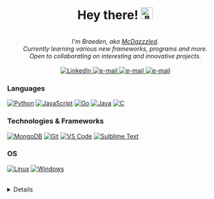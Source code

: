 <h1 align="center">Hey there! <img src="https://github.com/wervlad/wervlad/assets/24524555/766d336d-b87d-44ba-807c-c51de2bc6b4d" width="28px" alt="👋"></h1>

<p align="center">
    <br>
    <i>
        I'm Braeden, aka <a href="https://mcdazzzled.xyz/">McDazzzled</a>.<br>
        Currently learning various new frameworks, programs and more.<br>
        Open to collaborating on interesting and innovative projects.<br>
    </i><br>
    <a href="https://www.linkedin.com/in/sowinskibraeden">
        <img src="https://img.shields.io/badge/LinkedIn-eb5234?style=flat-square&logo=linkedin" alt="LinkedIn">
    </a>
    <a href="mailto:braeden@sowinski.dev">
        <img src="https://img.shields.io/badge/Email-eb5234?style=flat-square&logo=gmail&logoColor=white" alt="e-mail">
    </a>
    <a href="https://sowinski.dev/">
        <img src="https://img.shields.io/badge/sowinski.dev-eb5234?style=flat-square&logo=html5&logoColor=white" alt="e-mail">
    </a>
    <a href="https://mcdazzzled.xyz/">
        <img src="https://img.shields.io/badge/mcdazzzled.xyz-eb5234?style=flat-square&logo=html5&logoColor=white" alt="e-mail">
    </a>
</p>

### Languages
[![Python](https://img.shields.io/badge/python-black?style=for-the-badge&logo=python)](https://github.com/SowinskiBraeden)
[![JavaScript](https://img.shields.io/badge/javascript-black?style=for-the-badge&logo=javascript)](https://github.com/SowinskiBraeden)
[![Go](https://img.shields.io/badge/go-black?style=for-the-badge&logo=go)](https://github.com/SowinskiBraeden)
[![Java](https://img.shields.io/badge/java-black?style=for-the-badge&logo=java)](https://github.com/SowinskiBraeden)
[![C](https://img.shields.io/badge/c-black?style=for-the-badge&logo=c)](https://github.com/SowinskiBraeden)

### Technologies & Frameworks

[![MongoDB](https://img.shields.io/badge/mongodb-black?style=for-the-badge&logo=mongodb)](https://github.com/SowinskiBraeden)
[![Git](https://img.shields.io/badge/git-black?style=for-the-badge&logo=git)](https://github.com/SowinskiBraeden)
[![VS Code](https://img.shields.io/badge/visual%20studio%20code-black?style=for-the-badge&logo=visual%20studio%20code)](https://github.com/SowinskiBraeden)
[![Sulblime Text](https://img.shields.io/badge/sublime%20text-black?style=for-the-badge&logo=sublime%20text)](https://github.com/SowinskiBraeden)

### OS
[![Linux](https://img.shields.io/badge/linux-black?style=for-the-badge&logo=Linux)](https://github.com/SowinskiBraeden)
[![Windows](https://img.shields.io/badge/Windows-black?style=for-the-badge&logo=Windows)](https://github.com/SowinskiBraeden)

<br>

<details>
    <p align="center">
      <a href="https://github.com/SowinskiBraeden">
        <img src="http://github-profile-summary-cards.vercel.app/api/cards/profile-details?username=SowinskiBraeden&theme=transparent" />
      </a>
      <a href="https://github.com/SowinskiBraeden">
        <img src="https://github-readme-streak-stats.herokuapp.com/?user=SowinskiBraeden&hide_border=true&card_width=338&theme=transparent" />
      </a>
      <a href="https://github.com/SowinskiBraeden">
        <img src="http://github-profile-summary-cards.vercel.app/api/cards/stats?username=SowinskiBraeden&theme=transparent" />
      </a>
      <a href="https://github.com/SowinskiBraeden">
        <img src="https://github-readme-stats.vercel.app/api/top-langs/?username=SowinskiBraeden&langs_count=5&hide=EJS,css,html&card_width=699&hide_border=true&theme=transparent" />
      </a>
    </p>
    <p align="center">
      <a href="https://github.com/SowinskiBraeden">
        <img src="https://komarev.com/ghpvc/?username=SowinskiBraeden&color=eb5234&style=flat)" />
      </a>
    </p>
</details>
